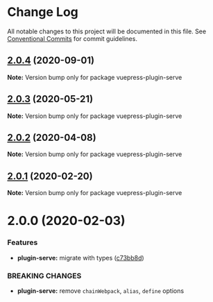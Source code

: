 # Change Log

All notable changes to this project will be documented in this file.
See [Conventional Commits](https://conventionalcommits.org) for commit guidelines.

## [2.0.4](https://github.com/vuepress/vuepress-community/compare/vuepress-plugin-serve@2.0.3...vuepress-plugin-serve@2.0.4) (2020-09-01)

**Note:** Version bump only for package vuepress-plugin-serve

## [2.0.3](https://github.com/vuepress/vuepress-community/compare/vuepress-plugin-serve@2.0.2...vuepress-plugin-serve@2.0.3) (2020-05-21)

**Note:** Version bump only for package vuepress-plugin-serve

## [2.0.2](https://github.com/vuepress/vuepress-community/compare/vuepress-plugin-serve@2.0.1...vuepress-plugin-serve@2.0.2) (2020-04-08)

**Note:** Version bump only for package vuepress-plugin-serve

## [2.0.1](https://github.com/vuepress/vuepress-community/compare/vuepress-plugin-serve@2.0.0...vuepress-plugin-serve@2.0.1) (2020-02-20)

**Note:** Version bump only for package vuepress-plugin-serve

# 2.0.0 (2020-02-03)

### Features

- **plugin-serve:** migrate with types ([c73bb8d](https://github.com/vuepress/vuepress-community/commit/c73bb8da38fec18ddf771cb7d85c4fa10a494319))

### BREAKING CHANGES

- **plugin-serve:** remove `chainWebpack`, `alias`, `define` options
